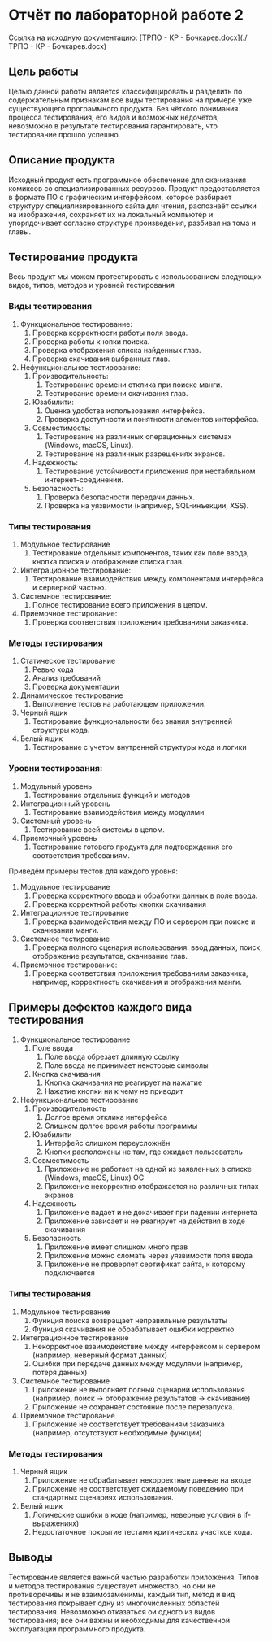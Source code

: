 # Отчёт по лабораторной работе 2

Ссылка на исходную документацию: [ТРПО - КР - Бочкарев.docx](./ТРПО - КР - Бочкарев.docx)

## Цель работы

Целью данной работы является классифицировать и разделить по содержательным признакам все виды тестирования на примере уже существующего программного продукта. Без чёткого понимания процесса тестирования, его видов и возможных недочётов, невозможно в результате тестирования гарантировать, что тестирование прошло успешно.

## Описание продукта

Исходный продукт есть программное обеспечение для скачивания комиксов со специализированных ресурсов. Продукт предоставляется в формате ПО с графическим интерфейсом, которое разбирает структуру специализированного сайта для чтения, распознаёт ссылки на изображения, сохраняет их на локальный компьютер и упорядочивает согласно структуре произведения, разбивая на тома и главы.

## Тестирование продукта

Весь продукт мы можем протестировать с использованием следующих видов, типов, методов и уровней тестирования

### Виды тестирования

1. Функциональное тестирование:
   1. Проверка корректности работы поля ввода.
   2. Проверка работы кнопки поиска.
   3. Проверка отображения списка найденных глав.
   4. Проверка скачивания выбранных глав.
2. Нефункциональное тестирование:
   1. Производительность:
      1. Тестирование времени отклика при поиске манги.
      2. Тестирование времени скачивания глав.
   2. Юзабилити:
      1. Оценка удобства использования интерфейса.
      2. Проверка доступности и понятности элементов интерфейса.
   3. Совместимость:
      1. Тестирование на различных операционных системах (Windows, macOS, Linux).
      2. Тестирование на различных разрешениях экранов.
   4. Надежность:
      1. Тестирование устойчивости приложения при нестабильном интернет-соединении.
   5. Безопасность:
      1. Проверка безопасности передачи данных.
      2. Проверка на уязвимости (например, SQL-инъекции, XSS).

### Типы тестирования

1. Модульное тестирование
   1. Тестирование отдельных компонентов, таких как поле ввода, кнопка поиска и отображение списка глав.
2. Интеграционное тестирование:
   1. Тестирование взаимодействия между компонентами интерфейса и серверной частью.
3. Системное тестирование:
   1. Полное тестирование всего приложения в целом.
4. Приемочное тестирование:
   1. Проверка соответствия приложения требованиям заказчика.

### Методы тестирования

1. Статическое тестирование
   1. Ревью кода
   2. Анализ требований
   3. Проверка документации
2. Динамическое тестирование
   1. Выполнение тестов на работающем приложении.
3. Черный ящик
   1. Тестирование функциональности без знания внутренней структуры кода.
4. Белый ящик
   1. Тестирование с учетом внутренней структуры кода и логики

### Уровни тестирования:

1. Модульный уровень
   1. Тестирование отдельных функций и методов
2. Интеграционный уровень
   1. Тестирование взаимодействия между модулями
3. Системный уровень
   1. Тестирование всей системы в целом.
4. Приемочный уровень
   1. Тестирование готового продукта для подтверждения его соответствия требованиям.

Приведём примеры тестов для каждого уровня:

1. Модульное тестирование
   1. Проверка корректного ввода и обработки данных в поле ввода.
   2. Проверка корректной работы кнопки скачивания
2. Интеграционное тестирование
   1. Проверка взаимодействия между ПО и сервером при поиске и скачивании манги.
3. Системное тестирование
   1. Проверка полного сценария использования: ввод данных, поиск, отображение результатов, скачивание глав.
4. Приемочное тестирование:
   1. Проверка соответствия приложения требованиям заказчика, например, корректность скачивания и отображения манги.

## Примеры дефектов каждого вида тестирования

1. Функциональное тестирование
   1. Поле ввода
      1. Поле ввода обрезает длинную ссылку
      2. Поле ввода не принимает некоторые символы
   2. Кнопка скачивания
      1. Кнопка скачивания не реагирует на нажатие
      2. Нажатие кнопки ни к чему не приводит
2. Нефункциональное тестирование
   1. Производительность
      1. Долгое время отклика интерфейса
      2. Слишком долгое время работы программы
   2. Юзабилити
      1. Интерфейс слишком переусложнён
      2. Кнопки расположены не там, где ожидает пользователь
   3. Совместимость
      1. Приложение не работает на одной из заявленных в списке (Windows, macOS, Linux) ОС
      2. Приложение некорректно отображается на различных типах экранов
   4. Надежность
      1. Приложение падает и не докачивает при падении интернета
      2. Приложение зависает и не реагирует на действия в ходе скачивания
   5. Безопасность
      1. Приложение имеет слишком много прав
      2. Приложение можно сломать через уязвимости поля ввода
      3. Приложение не проверяет сертификат сайта, к которому подключается

### Типы тестирования

1. Модульное тестирование
   1. Функция поиска возвращает неправильные результаты
   2. Функция скачивания не обрабатывает ошибки корректно
2. Интеграционное тестирование
   1. Некорректное взаимодействие между интерфейсом и сервером (например, неверный формат данных)
   2. Ошибки при передаче данных между модулями (например, потеря данных)
3. Системное тестирование
   1. Приложение не выполняет полный сценарий использования (например, поиск -> отображение результатов -> скачивание)
   2. Приложение не сохраняет состояние после перезапуска.
4. Приемочное тестирование
   1. Приложение не соответствует требованиям заказчика (например, отсутствуют необходимые функции)

### Методы тестирования

1. Черный ящик
   1. Приложение не обрабатывает некорректные данные на входе
   2. Приложение не соответствует ожидаемому поведению при стандартных сценариях использования.
2. Белый ящик
   1. Логические ошибки в коде (например, неверные условия в if-выражениях)
   2. Недостаточное покрытие тестами критических участков кода.

## Выводы

Тестирование является важной частью разработки приложения. Типов и методов тестирования существует множество, но они не противоречивы и не взаимозаменимы, каждый тип, метод и вид тестирования покрывает одну из многочисленных областей тестирования. Невозможно отказаться ои одного из видов тестирования; все они важны и необходимы для качественной эксплуатации программного продукта.
